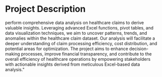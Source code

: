 # Project Description

perform comprehensive data analysis on healthcare claims to derive valuable insights. Leveraging advanced Excel functions, pivot tables, and data visualization techniques, we aim to uncover patterns, trends, and anomalies within the healthcare claim dataset. Our analysis will facilitate a deeper understanding of claim processing efficiency, cost distribution, and potential areas for optimization. The project aims to enhance decision-making processes, improve financial transparency, and contribute to the overall efficiency of healthcare operations by empowering stakeholders with actionable insights derived from meticulous Excel-based data analysis."
